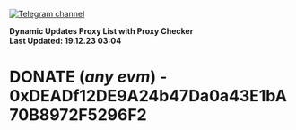 [![Telegram channel](https://img.shields.io/endpoint?url=https://runkit.io/damiankrawczyk/telegram-badge/branches/master?url=https://t.me/n4z4v0d)](https://t.me/n4z4v0d) 

**Dynamic Updates Proxy List with Proxy Checker**  
**Last Updated: 19.12.23 03:04**

# DONATE (_any evm_) - 0xDEADf12DE9A24b47Da0a43E1bA70B8972F5296F2
